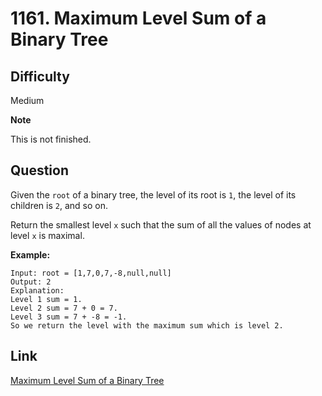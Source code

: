 # 1161. Maximum Level Sum of a Binary Tree

## Difficulty

Medium

**Note**

This is not finished.

## Question

Given the `root` of a binary tree, the level of its root is `1`, the level of its children is `2`, and so on.

Return the smallest level `x` such that the sum of all the values of nodes at level `x` is maximal.

**Example:**

```
Input: root = [1,7,0,7,-8,null,null]
Output: 2
Explanation: 
Level 1 sum = 1.
Level 2 sum = 7 + 0 = 7.
Level 3 sum = 7 + -8 = -1.
So we return the level with the maximum sum which is level 2.
```

## Link

[Maximum Level Sum of a Binary Tree](https://leetcode.com/problems/maximum-level-sum-of-a-binary-tree/)
